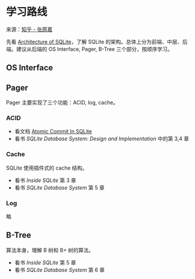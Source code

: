 # 学习路线

来源：[知乎 - 张原嘉](https://www.zhihu.com/question/22819578/answer/62544197)

先看 [Architecture of SQLite](https://link.zhihu.com/?target=http%3A//www.sqlite.org/arch.html)，了解 SQLite 的架构。总体上分为前端、中层、后端。建议从后端的 OS Interface, Pager, B-Tree 三个部分，按顺序学习。

## OS Interface

## Pager

Pager 主要实现了三个功能：ACID, log, cache。

### ACID

+ 看文档 [Atomic Commit In SQLite](https://link.zhihu.com/?target=http%3A//www.sqlite.org/atomiccommit.html)
+ 看书 _SQLite Database System: Design and Implementation_ 中的第 3,4 章

### Cache

SQLite 使用插件式的 cache 结构。

+ 看书 _Inside SQLite_ 第 3 章
+ 看书 _SQLite Database System_ 第 5 章

### Log

略

## B-Tree

算法本身，理解 B 树和 B+ 树的算法。

+ 看书 _Inside SQLite_ 第 5 章
+ 看书 _SQLite Database System_ 第 6 章
